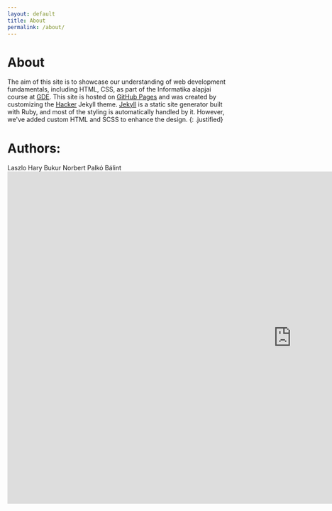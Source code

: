 ```yaml
---
layout: default
title: About
permalink: /about/
---
```

# About

The aim of this site is to showcase our understanding of web development fundamentals, including HTML, CSS, as part of the Informatika alapjai course at [GDE](https://gde.hu/). This site is hosted on [GitHub Pages](https://pages.github.com/) and was created by customizing the [Hacker](https://github.com/pages-themes/hacker) Jekyll theme. [Jekyll](https://jekyllrb.com/) is a static site generator built with Ruby, and most of the styling is automatically handled by it. However, we've added custom HTML and SCSS to enhance the design.
{: .justified}

# Authors: 

<a href="https://www.linkedin.com/in/l%C3%A1szl%C3%B3-h%C3%A1ry-297576ba/" target="_blank" style="text-decoration:none;">
    <i class="fab fa-linkedin" style="font-size: 24px; color: #0077B5;"></i> Laszlo Hary
</a>

<a href="https://www.linkedin.com/in/norbert-bukur-aa8a82299/" target="_blank" style="text-decoration:none;">
    <i class="fab fa-linkedin" style="font-size: 24px; color: #0077B5;"></i> Bukur Norbert
</a>

<a href="https://www.linkedin.com/in/bálint-palkó-7a35112ab/" target="_blank" style="text-decoration:none;">
    <i class="fab fa-linkedin" style="font-size: 24px; color: #0077B5;"></i> Palkó Bálint
</a>

<div class="presentation-container">
<iframe src="https://docs.google.com/presentation/d/e/2PACX-1vTaXi9M91JhNul-u0jmdZuV-VhaiOEaGtn5S6GAp614LGb4TF71mLgctlPF8fhpSw/embed?start=false&loop=false&delayms=3000" frameborder="0" width="1280" height="749" allowfullscreen="true" mozallowfullscreen="true" webkitallowfullscreen="true"></iframe>
</div>